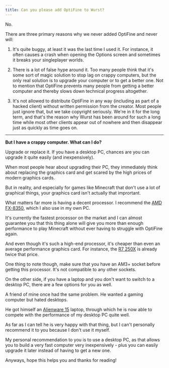 ```yaml
---
title: Can you please add OptiFine to Wurst?
---
```

<span class="leader">No.</span>

There are three primary reasons why we never added OptiFine and never will:

1. It's quite buggy, at least it was the last time I used it. For instance, it often causes a crash when opening the Options screen and sometimes it breaks your singleplayer worlds.

2. There is a lot of false hype around it. Too many people think that it's some sort of magic solution to stop lag on crappy computers, but the only real solution is to upgrade your computer or to get a better one. Not to mention that OptiFine prevents many people from getting a better computer and thereby slows down technical progress altogether.

3. It's not allowed to distribute OptiFine in any way (including as part of a hacked client) without written permission from the creator. Most people just ignore that, but we take copyright seriously.﻿ We're in it for the long term, and that's the reason why Wurst has been around for such a long time while most other clients appear out of nowhere and then disappear just as quickly as time goes on.

---
**But I have a crappy computer. What can I do?**

Upgrade or replace it. If you have a desktop PC, chances are you can upgrade it quite easily (and inexpensively).

When most people hear about upgrading their PC, they immediately think about replacing the graphics card and get scared by the high prices of modern graphics cards.

But in reality, and especially for games like Minecraft that don't use a lot of graphical things, your graphics card isn't actually that imprortant.

What matters far more is having a decent processor. I recommend the <a href="http://amzn.to/29FbOAZ" target="_blank">AMD FX-8350</a>, which I also use in my own PC.

It's currently the fastest processor on the market and I can almost guarantee you that this thing alone will give you more than enough performance to play Minecraft without ever having to struggle with OptiFine again.

And even though it's such a high-end processor, it's cheaper than even an average performance graphics card. For instance, the <a href="http://amzn.to/29JVcHV" target="_blank">R7 250X</a> is already twice that price.

One thing to note though, make sure that you have an AM3+ socket before getting this processor. It's not compatible to any other sockets.

On the other side, if you have a laptop and you don't want to switch to a desktop PC, there are a few options for you as well.

A friend of mine once had the same problem. He wanted a gaming computer but hated desktops.

He got himself an [Alienware 15](http://amzn.to/29Vx9pz) laptop, through which he is now able to compete with the performance of my desktop PC quite well.

As far as I can tell he is very happy with that thing, but I can't personally recommend it to you because I don't use it myself.

My personal recommendation to you is to use a desktop PC, as that allows you to build a very fast computer very inexpensively - plus you can easily upgrade it later instead of having to get a new one.

Anyways, hope this helps you and thanks for reading!
